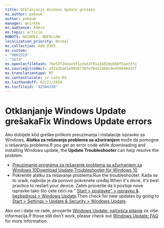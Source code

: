 ```yaml
---
title: Otklanjanje Windows Update grešaka
ms.author: pebaum
author: pebaum
manager: mnirkhe
ms.audience: Admin
ms.topic: article
ROBOTS: NOINDEX, NOFOLLOW
localization_priority: Normal
ms.collection: Adm_O365
ms.custom:
- "9001515"
- "3573"
ms.openlocfilehash: 76e53f24eae5f1cda53f01a16810a668f5ae33fa
ms.sourcegitcommit: a92e2bad1e89367307e78a514b8c4e456640daff
ms.translationtype: MT
ms.contentlocale: sr-Latn-RS
ms.lasthandoff: 02/21/2020
ms.locfileid: "42564330"
---
```

# <a name="fix-windows-update-errors"></a><span data-ttu-id="05888-102">Otklanjanje Windows Update grešaka</span><span class="sxs-lookup"><span data-stu-id="05888-102">Fix Windows Update errors</span></span>

<span data-ttu-id="05888-103">Ako dobijete kôd greške prilikom preuzimanja i instalacije ispravke za Windows, **Alatka za rešavanje problema sa ažuriranjem** može da pomogne u rešavanju problema.</span><span class="sxs-lookup"><span data-stu-id="05888-103">If you get an error code while downloading and installing Windows update, the **Update Troubleshooter** can help resolve the problem.</span></span>

- [<span data-ttu-id="05888-104">Preuzimanje programa za rešavanje problema sa ažuriranjem za Windows 10</span><span class="sxs-lookup"><span data-stu-id="05888-104">Download Update Troubleshooter for Windows 10</span></span>](https://support.microsoft.com/en-us/help/4027322/windows-update-troubleshooter)
- <span data-ttu-id="05888-105">Pokrenite alatku za rešavanje problema.</span><span class="sxs-lookup"><span data-stu-id="05888-105">Run the troubleshooter.</span></span> <span data-ttu-id="05888-106">Kada se to uradi, najbolje je da ponovo pokrenete uređaj.</span><span class="sxs-lookup"><span data-stu-id="05888-106">When it's done, it's best practice to restart your device.</span></span> <span data-ttu-id="05888-107">Zatim proverite da li postoje nove ispravke tako što ćete otići na " [Start > postavke" > ispravku & bezbednost > Windows Update](ms-settings:windowsupdate).</span><span class="sxs-lookup"><span data-stu-id="05888-107">Then check for new updates by going to [Start > Settings > Update & Security > Windows Update](ms-settings:windowsupdate).</span></span>

<span data-ttu-id="05888-108">Ako oni i dalje ne rade, provjerite [Windows Update: najčešća pitanja](https://support.microsoft.com/help/12373/windows-update-faq) za više informacija.</span><span class="sxs-lookup"><span data-stu-id="05888-108">If those still don't work, please check out [Windows Update: FAQ](https://support.microsoft.com/help/12373/windows-update-faq) for more information.</span></span>
